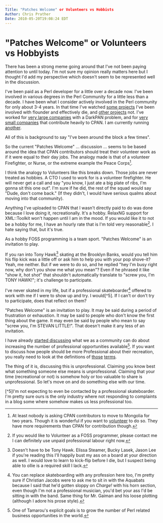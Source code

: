 ```yaml
---
Title: "Patches Welcome" or Volunteers vs Hobbists
Author: Chris Prather
Date: 2010-05-20T19:08:24 EDT
---
```


# "Patches Welcome" or Volunteers vs Hobbyists #

There has been a strong meme going around that I've not been paying
attention to until today. I'm not sure my opinion really matters here
but I thought I'd add my perspective which doesn't seem to be
represented well in the discussion.

I've been paid as a Perl developer for a little over a decade now. I've
been involved in various degrees in the Perl Community for a little less
than a decade. I have been what I consider actively involved in the Perl
community for only about 3-4 years. In that time I've watched [some
projects][axkit] I've been involved with flounder and effectively die,
and [other projects][moose] not. I've worked for 
[very large companies][reuters] with a DarkPAN problem, and for 
[very small companies][ii] that contribute heavily to CPAN. I am currently 
running [another][tamarou].

All of this is background to say "I've been around the block a few times".

So the current "Patches Welcome" … discussion … seems to be based around
the idea that CPAN contributors should treat their volunteer work as if
it were equal to their day jobs. The analogy made is that of a volunteer
Firefighter, or Nurse, or the extreme example the Peace Corps[^1].

I think the analogy to Volunteers like this breaks down. Those jobs are
never treated as hobbies. A CTO I used to work for is a volunteer
firefighter. He will never get a call and say "you know, I just ate a
big plate of ribs, I'm gonna sit this one out". I'm sure if he did, the
rest of the squad would say "Dude, don't come back." (If they didn't, I
would have serious qualms about moving into that community).

Anything I've uploaded to CPAN that I wasn't directly paid to do was
done because I love doing it, recreationally. It's a hobby. RelaxNG
support for XML::Toolkit won't happen until I am in the mood. If you
would like it to not be a hobby for me, I have an hourly rate that is
I'm told very reasonable[^2]. I hate saying that, but it's true.

As a hobby FOSS programming is a team sport. "Patches Welcome" is an
invitation to play.

If you ran into Tony Hawk[^3] skating at the Brooklyn Banks, would you tell
him his flip kick was a little off or ask him to help you with your pop
shove-it? Yeah, me neither. But if we were to do so, and he replied "hey
I'm busy right now, why don't you show me what you mean"? Even if he
phrased it like "show it, hot shot" that shouldn't automatically translate
to "screw you, I'm TONY HAWK!"; it's challenge to participate.

I've never skated in my life, but if a professional skateboarder[^4]
offered to work with me if I were to show up and try. I would[^5]. If I
can't or don't try to participate, does that reflect on them?

"Patches Welcome" is an invitation to play. It may be said during a
period of frustration or exhaustion. It may be said to people who don't
know the first thing about the game. It may even be said by people who
mean to say "screw you, I'm STEVAN LITTLE!". That doesn't
make it any less of an invitation.

I have already [started discussing][help] what we as a community can do
about increasing the number of professional opportunities available[^6].
If you want to discuss how people should be more Professional about
their recreation, you really need to look at the definitions of
[those][professional] [terms][recreation].

The thing of it is, discussing this is unprofessional. Claiming you know
best what something someone else means is unprofessional. Claiming that
your time (recreational or not) is somehow holy or too valuable to share is
unprofessional. So let's move on and do something else with our time.

[^1]: At least nobody is asking CPAN contributors to move to Mongolia
for two years. Though it is wonderful if you want to
[volunteer](http://www.peacecorps.gov) to do so. They have more
requirements than CPAN for contribution though.

[^2]: If you would like to Volunteer as a FOSS programmer, please
contact me I can definitely use unpaid professional labour right now.

[^3]: Doesn't have to be Tony Hawk. Elissa Steamer, Bucky Lasek, Jason
Lee if you're reading this I'll happily bust my ass on a board at your
direction as well. I would love to learn to kick-flip before I die, but
I suspect being able to ollie is a required skill I lack.

[^4]: You can replace skateboarding with any profession here too, I'm
pretty sure if Christian Jacobs were to ask me to sit in with the
Aquabats because I said that he'd gotten sloppy on _Charge!_ with his
horn section, even though I'm not a professional musician, you'd bet
your ass I'd be sitting in with the band. Same thing for Mr. Gaiman and
his loose plotting (although I adore his prose style).

[^5]I'm not expecting to even be contacted by a professional
skateboarder. I'm pretty sure ours is the only industry where not
responding to complaints in a blog some where somehow makes us less
professional too.

[^6]: One of Tamarou's explicit goals is to grow the number of Perl
related business opportunities in the world.


[axkit]: http://axkit.org/
[moose]: http://moose.perl.org
[reuters]: http://reuters.com
[ii]: http://iinteractive.com
[tamarou]: http://tamarou.com
[help]: http://chris.prather.org/with-a-little-help-from-my-friends.md.html
[professional]: http://www.google.com/search?aq=f&sourceid=chrome&ie=UTF-8&q=define:+professional
[recreation]: http://www.google.com/search?hl=en&safe=off&q=define:+recreation&btnG=Search